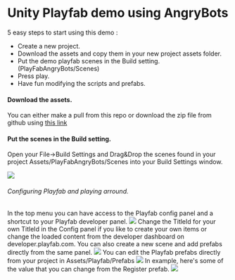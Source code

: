 # Unity Playfab demo using AngryBots

5 easy steps to start using this demo :

 * Create a new project.
 * Download the assets and copy them in your new project assets folder.
 * Put the demo playfab scenes in the Build setting. (PlayFabAngryBots/Scenes)
 * Press play.
 * Have fun modifying the scripts and prefabs.
 
#### Download the assets.
You can either make a pull from this repo or download the zip file from github using [this link](https://github.com/PlayFab/UnityPlayFab_AngryBots/archive/master.zip)


#### Put the scenes in the Build setting.
Open your File->Build Settings and Drag&Drop the scenes found in your project Assets/PlayFabAngryBots/Scenes into your Build Settings window.

![](https://github.com/PlayFab/UnityPlayFab_AngryBots/blob/master/_repo_images/BuildSettings.png)

###### Configuring Playfab and playing arround.
In the top menu you can have access to the Playfab config panel and a shortcut to your Playfab developer panel.
![](https://github.com/PlayFab/UnityPlayFab_AngryBots/blob/master/_repo_images/PlayfabMenu.png)
Change the TitleId for your own TitleId in the Config panel if you like to create your own items or change the loaded content from the developer dashboard on developer.playfab.com. You can also create a new scene and add prefabs directly from the same panel.
![](https://github.com/PlayFab/UnityPlayFab_AngryBots/blob/master/_repo_images/PlayFabConfig.png)
You can edit the Playfab prefabs directly from your project in Assets/Playfab/Prefabs
![](https://github.com/PlayFab/UnityPlayFab_AngryBots/blob/master/_repo_images/Prefabs.png)
In example, here's some of the value that you can change from the Register prefab.
![](https://github.com/PlayFab/UnityPlayFab_AngryBots/blob/master/_repo_images/PrefabRegister.png)
